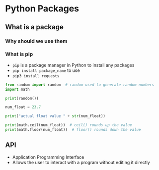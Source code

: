 # Python Packages
## What is a package
### Why should we use them
### What is pip
- `pip` is a package manager in Python to install any packages
- `pip install package_name` to use
- `pip3 install requests`

```python
from random import random  # random used to generate random numbers
import math

print(random())

num_float = 23.7

print("actual float value " + str(num_float))

print(math.ceil(num_float))  # ceil() rounds up the value
print(math.floor(num_float))  # floor() rounds down the value
```

## API
- Application Programming Interface
- Allows the user to interact with a program without editing it directly